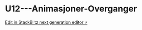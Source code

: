 # U12---Animasjoner-Overganger

[Edit in StackBlitz next generation editor ⚡️](https://stackblitz.com/~/github.com/Tanjakidoy/U12---Animasjoner-Overganger)